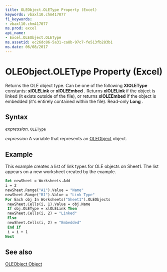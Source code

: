 ```yaml
---
title: OLEObject.OLEType Property (Excel)
keywords: vbaxl10.chm417077
f1_keywords:
- vbaxl10.chm417077
ms.prod: excel
api_name:
- Excel.OLEObject.OLEType
ms.assetid: ec26dc86-5a31-ca8b-97c7-fe513fb283b1
ms.date: 06/08/2017
---
```



# OLEObject.OLEType Property (Excel)

Returns the OLE object type. Can be one of the following  **XlOLEType** constants: **xlOLELink** or **xlOLEEmbed** . Returns **xlOLELink** if the object is linked (it exists outside of the file), or returns **xlOLEEmbed** if the object is embedded (it's entirely contained within the file). Read-only **Long** .


## Syntax

 _expression_. `OLEType`

 _expression_ A variable that represents an [OLEObject](Excel.OLEObject.md) object.


## Example

This example creates a list of link types for OLE objects on Sheet1. The list appears on a new worksheet created by the example.


```vb
Set newSheet = Worksheets.Add 
i = 2 
newSheet.Range("A1").Value = "Name" 
newSheet.Range("B1").Value = "Link Type" 
For Each obj In Worksheets("Sheet1").OLEObjects 
 newSheet.Cells(i, 1).Value = obj.Name 
 If obj.OLEType = xlOLELink Then 
 newSheet.Cells(i, 2) = "Linked" 
 Else 
 newSheet.Cells(i, 2) = "Embedded" 
 End If 
 i = i + 1 
Next
```


## See also


[OLEObject Object](Excel.OLEObject.md)

